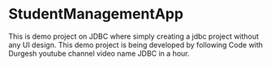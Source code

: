 # StudentManagementApp
This is demo project on JDBC where simply creating a jdbc project without any UI design. This demo project is being developed by following Code with Durgesh youtube channel video name JDBC in a hour.
